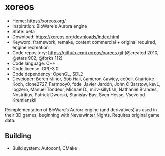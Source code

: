 # xoreos

- Home: https://xoreos.org/
- Inspiration: BioWare's Aurora engine
- State: beta
- Download: https://xoreos.org/downloads/index.html
- Keyword: framework, remake, content commercial + original required, engine recreation
- Code repository: https://github.com/xoreos/xoreos.git (@created 2010, @stars 902, @forks 112)
- Code language: C++
- Code license: GPL-3.0
- Code dependency: OpenGL, SDL2
- Developer: Beren Minor, Bob Hall, Cameron Cawley, cc9cii, Charlotte Koch, clone2727, Farmboy0, fdde, Javier Jardón, John C Barstow, kevL, logzero, Manuel Tondeur, Michael D., mirv-sillyfish, Nathaniel Brandes, Nostritius, Patrick Dworski, Stanislav Bas, Sven Hesse, Vsevolod Kremianskii

Reimplementation of BioWare’s Aurora engine (and derivatives) as used in their 3D games, beginning with Neverwinter Nights.
Requires original game data.

## Building

- Build system: Autoconf, CMake
